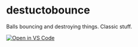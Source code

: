 # destuctobounce
Balls bouncing and destroying things. Classic stuff.

[![Open in VS Code](https://img.shields.io/badge/Open%20in-VS%20Code-blue?logo=visualstudiocode)](vscode://vscode.git/clone?url=git@github.com:swhitear/destuctobounce.git)
